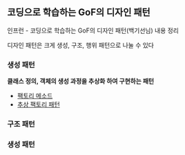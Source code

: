 ## 코딩으로 학습하는 GoF의 디자인 패턴
인프런 - 코딩으로 학습하는 GoF의 디자인 패턴(백기선님) 내용 정리

디자인 패턴은 크게 생성, 구조, 행위 패턴으로 나눌 수 있다

### 생성 패턴
**클래스 정의, 객체의 생성 과정을 추상화 하여 구현하는 패턴**

- [팩토리 메소드](./factorymethod/FactoryMethod.md)
- [추상 팩토리 패턴](./abstractFactory/AbstractFactory.md)

### 구조 패턴 

### 생성 패턴